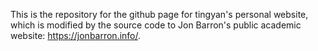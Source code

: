 This is the repository for the github page for tingyan's personal website, which is modified by the source code to Jon Barron's public academic website: https://jonbarron.info/. 
